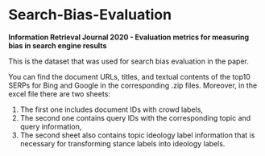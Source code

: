 # Search-Bias-Evaluation
**Information Retrieval Journal 2020 - Evaluation metrics for measuring bias in search engine results**

This is the dataset that was used for search bias evaluation in the paper.

You can find the document URLs, titles, and textual contents of the top10 SERPs for Bing and Google in the corresponding .zip files.
Moreover, in the excel file there are two sheets:

1. The first one includes document IDs with crowd labels,
2. The second one contains query IDs with the corresponding topic and query information,
3. The second sheet also contains topic ideology label information that is necessary for transforming stance labels into ideology labels.
